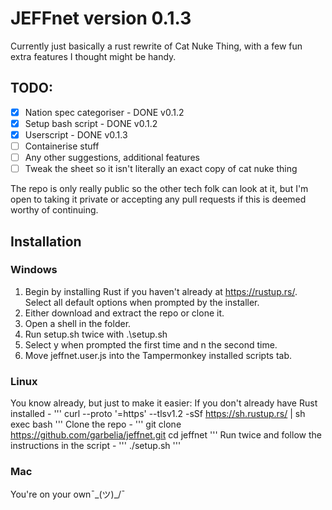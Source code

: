 # JEFFnet version 0.1.3

Currently just basically a rust rewrite of Cat Nuke Thing, with a few fun extra features I thought might be handy. 

## TODO:
- [x] Nation spec categoriser - DONE v0.1.2
- [x] Setup bash script - DONE v0.1.2
- [x] Userscript - DONE v0.1.3
- [ ] Containerise stuff
- [ ] Any other suggestions, additional features
- [ ] Tweak the sheet so it isn't literally an exact copy of cat nuke thing

The repo is only really public so the other tech folk can look at it, but I'm open to taking it private or accepting any pull requests if this is deemed worthy of continuing.


## Installation

### Windows
1. Begin by installing Rust if you haven't already at https://rustup.rs/. Select all default options when prompted by the installer.
2. Either download and extract the repo or clone it.
3. Open a shell in the folder.
4. Run setup.sh twice with .\setup.sh
5. Select y when prompted the first time and n the second time.
6. Move jeffnet.user.js into the Tampermonkey installed scripts tab.

### Linux
You know already, but just to make it easier:
If you don't already have Rust installed -
'''
curl --proto '=https' --tlsv1.2 -sSf https://sh.rustup.rs/ | sh
exec bash
'''
Clone the repo -
'''
git clone https://github.com/garbelia/jeffnet.git
cd jeffnet
'''
Run twice and follow the instructions in the script -
'''
./setup.sh
'''

### Mac 
You're on your own¯\_(ツ)_/¯